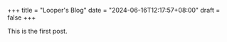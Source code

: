 +++
title = "Looper's Blog"
date = "2024-06-16T12:17:57+08:00"
draft = false
+++

This is the first post.
